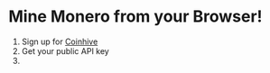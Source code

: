 Mine Monero from your Browser!
==============================

1. Sign up for [Coinhive](https://coinhive.com)
2. Get your public API key
3. 
